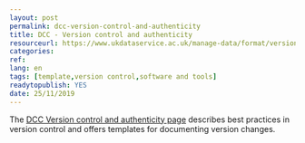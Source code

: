 ```yaml
---
layout: post 
permalink: dcc-version-control-and-authenticity
title: DCC - Version control and authenticity
resourceurl: https://www.ukdataservice.ac.uk/manage-data/format/versioning 
categories: 
ref: 
lang: en
tags: [template,version control,software and tools]
readytopublish: YES
date: 25/11/2019
---
```

The [DCC Version control and authenticity page](https://www.ukdataservice.ac.uk/manage-data/format/versioning) describes best practices in version control and offers templates for documenting version changes. 